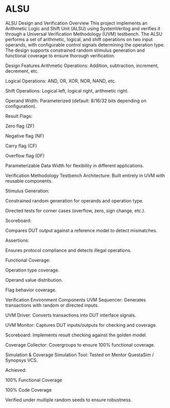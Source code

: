 # ALSU
ALSU Design and Verification
Overview
This project implements an Arithmetic Logic and Shift Unit (ALSU) using SystemVerilog and verifies it through a Universal Verification Methodology (UVM) testbench. The ALSU performs a set of arithmetic, logical, and shift operations on two input operands, with configurable control signals determining the operation type. The design supports constrained random stimulus generation and functional coverage to ensure thorough verification.

Design Features
Arithmetic Operations: Addition, subtraction, increment, decrement, etc.

Logical Operations: AND, OR, XOR, NOR, NAND, etc.

Shift Operations: Logical left, logical right, arithmetic right.

Operand Width: Parameterized (default: 8/16/32 bits depending on configuration).

Result Flags:

Zero flag (ZF)

Negative flag (NF)

Carry flag (CF)

Overflow flag (OF)

Parameterizable Data Width for flexibility in different applications.

Verification Methodology
Testbench Architecture: Built entirely in UVM with reusable components.

Stimulus Generation:

Constrained random generation for operands and operation type.

Directed tests for corner cases (overflow, zero, sign change, etc.).

Scoreboard:

Compares DUT output against a reference model to detect mismatches.

Assertions:

Ensures protocol compliance and detects illegal operations.

Functional Coverage:

Operation type coverage.

Operand value distribution.

Flag behavior coverage.

Verification Environment Components
UVM Sequencer: Generates transactions with random or directed inputs.

UVM Driver: Converts transactions into DUT interface signals.

UVM Monitor: Captures DUT inputs/outputs for checking and coverage.

Scoreboard: Implements result checking against the golden model.

Coverage Collector: Covergroups to ensure 100% functional coverage.

Simulation & Coverage
Simulation Tool: Tested on Mentor QuestaSim / Synopsys VCS.

Achieved:

100% Functional Coverage

100% Code Coverage

Verified under multiple random seeds to ensure robustness.
